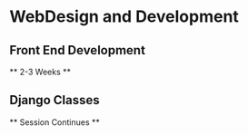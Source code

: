 # WebDesign and Development
## Front End Development
** 2-3 Weeks **
## Django Classes
** Session Continues **

